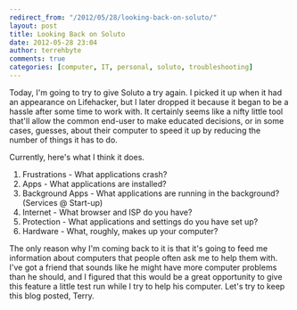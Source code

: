 ```yaml
---
redirect_from: "/2012/05/28/looking-back-on-soluto/"
layout: post
title: Looking Back on Soluto
date: 2012-05-28 23:04
author: terrehbyte
comments: true
categories: [computer, IT, personal, soluto, troubleshooting]
---
```

Today, I'm going to try to give Soluto a try again. I picked it up when it had
an appearance on Lifehacker, but I later dropped it because it began to be a
hassle after some time to work with. It certainly seems like a nifty little tool
that'll allow the common end-user to make educated decisions, or in some cases,
guesses, about their computer to speed it up by reducing the number of things it
has to do.  

Currently, here's what I think it does.  

1. Frustrations - What applications crash?
2. Apps - What applications are installed?
3. Background Apps - What applications are running in the background? (Services @ Start-up)
4. Internet - What browser and ISP do you have?
5. Protection - What applications and settings do you have set up?
6. Hardware - What, roughly, makes up your computer?

The only reason why I'm coming back to it is that it's going to feed me
information about computers that people often ask me to help them with. I've got
a friend that sounds like he might have more computer problems than he should,
and I figured that this would be a great opportunity to give this feature a
little test run while I try to help his computer. Let's try to keep this blog
posted, Terry.  